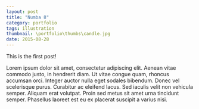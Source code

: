 ```yaml
---
layout: post
title: "Numba 8"
category: portfolio
tags: illustration
thumbnail: \portfolio\thumbs\candle.jpg
date: 2015-08-28
---
```



This is the first post!

Lorem ipsum dolor sit amet, consectetur adipiscing elit. 
Aenean vitae commodo justo, in hendrerit diam. Ut vitae congue quam, rhoncus accumsan orci. 
Integer auctor nulla eget sodales bibendum. Donec vel scelerisque purus. 
Curabitur ac eleifend lacus. Sed iaculis velit non vehicula semper. 
Aliquam erat volutpat. Proin sed metus sit amet urna tincidunt semper. 
Phasellus laoreet est eu ex placerat suscipit a varius nisi.
